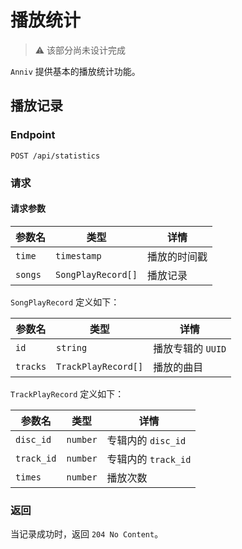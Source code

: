 # 播放统计

> ⚠️ 该部分尚未设计完成

`Anniv` 提供基本的播放统计功能。

## 播放记录

### Endpoint

`POST /api/statistics`

### 请求

#### 请求参数

| 参数名  | 类型               | 详情         |
| ------- | ------------------ | ------------ |
| `time`  | `timestamp`        | 播放的时间戳 |
| `songs` | `SongPlayRecord[]` | 播放记录     |

`SongPlayRecord` 定义如下：

| 参数名   | 类型                | 详情              |
| -------- | ------------------- | ----------------- |
| `id`     | `string`            | 播放专辑的 `UUID` |
| `tracks` | `TrackPlayRecord[]` | 播放的曲目        |

`TrackPlayRecord` 定义如下：

| 参数名     | 类型     | 详情                |
| ---------- | -------- | ------------------- |
| `disc_id`  | `number` | 专辑内的 `disc_id`  |
| `track_id` | `number` | 专辑内的 `track_id` |
| `times`    | `number` | 播放次数            |

### 返回

当记录成功时，返回 `204 No Content`。

